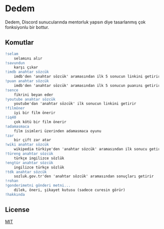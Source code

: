 # Dedem

Dedem, Discord sunucularında mentorluk yapsın diye tasarlanmış çok fonksiyonlu bir bottur.

## Komutlar

```diff
!selam
	selamını alır
!savundun
	karşı çıkar
!imdb anahtar sözcük
	imdb'den 'anahtar sözcük' aramasından ilk 5 sonucun linkini getirir
!puan anahtar sözcük
	imdb'den 'anahtar sözcük' aramasından ilk 5 sonucun puanını getirir
!sence
	fikrini beyan eder
!youtube anahtar sözcük
	youtube'dan 'anahtar sözcük' ilk sonucun linkini getirir
!filmöner
	iyi bir film önerir
!iq40
	çok kötü bir film önerir
!adamasmaca
	film isimleri üzerinden adamasmaca oyunu
!zar
	bir çift zar atar
!wiki anahtar sözcük
	wikipedia türkiye'den 'anahtar sözcük' aramasından ilk sonucu getirir
!türeng anahtar sözcük
	türkçe ingilizce sözlük
!engtür anahtar sözcük
	ingilizce türkçe sözlük
!tdk anahtar sözcük
	sozluk.gov.tr'den 'anahtar sözcük' aramasından sonuçları getirir
!rohan
!gonderimetni gönderi metni...
	dilek, öneri, şikayet kutusu (sadece curesin görür)
!hakkında
```

## License
[MIT](https://choosealicense.com/licenses/mit/)
